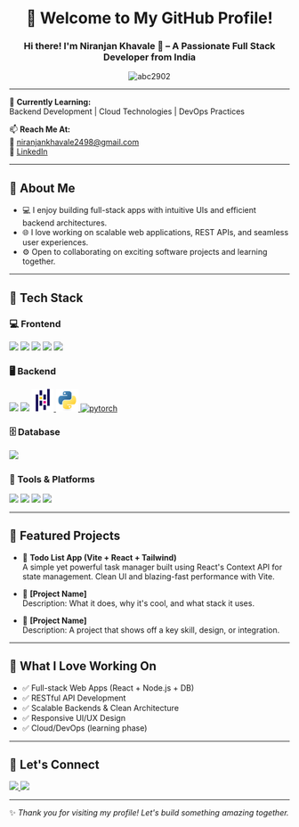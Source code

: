 <h1 align="center">🚀 Welcome to My GitHub Profile!</h1>
<h3 align="center">Hi there! I'm Niranjan Khavale 👋 – A Passionate Full Stack Developer from India</h3>

<p align="center">
  <img src="https://komarev.com/ghpvc/?username=abc2904&label=Profile%20views&color=0e75b6&style=flat" alt="abc2902" />
</p>

---

🌱 **Currently Learning:**  
Backend Development | Cloud Technologies | DevOps Practices

📫 **Reach Me At:**  
📧 niranjankhavale2498@gmail.com  
🔗 [LinkedIn](https://linkedin.com/in/niranjankhavale-a28928232)

---

## 🧠 About Me

- 💻 I enjoy building full-stack apps with intuitive UIs and efficient backend architectures.  
- 🌐 I love working on scalable web applications, REST APIs, and seamless user experiences.  
- ⚙️ Open to collaborating on exciting software projects and learning together.

---

## 🚀 Tech Stack

### 💻 Frontend
<p>
  <img src="https://img.shields.io/badge/HTML5-E34F26?style=for-the-badge&logo=html5&logoColor=white" />
  <img src="https://img.shields.io/badge/CSS3-1572B6?style=for-the-badge&logo=css3&logoColor=white" />
  <img src="https://img.shields.io/badge/JavaScript-F7DF1E?style=for-the-badge&logo=javascript&logoColor=black" />
  <img src="https://img.shields.io/badge/React-61DAFB?style=for-the-badge&logo=react&logoColor=black" />
  <img src="https://img.shields.io/badge/TailwindCSS-38B2AC?style=for-the-badge&logo=tailwind-css&logoColor=white" />
</p>

### 🖥 Backend
<p>
  <img src="https://img.shields.io/badge/Node.js-339933?style=for-the-badge&logo=node.js&logoColor=white" />
  <img src="https://img.shields.io/badge/Python-3776AB?style=for-the-badge&logo=python&logoColor=white" />
  <a href="https://pandas.pydata.org/" target="_blank" rel="noreferrer"> 
    <img src="https://raw.githubusercontent.com/devicons/devicon/2ae2a900d2f041da66e950e4d48052658d850630/icons/pandas/pandas-original.svg" alt="pandas" width="40" height="40"/> </a>
  <a href="https://www.python.org" target="_blank" rel="noreferrer">
    <img src="https://raw.githubusercontent.com/devicons/devicon/master/icons/python/python-original.svg" alt="python" width="40" height="40"/> </a> 
  <a href="https://pytorch.org/" target="_blank" rel="noreferrer">
    <img src="https://www.vectorlogo.zone/logos/pytorch/pytorch-icon.svg" alt="pytorch" width="40" height="40"/> </a>
</p>

### 🗄 Database
<p>
  <img src="https://img.shields.io/badge/MySQL-4479A1?style=for-the-badge&logo=mysql&logoColor=white" />
</p>

### 🔧 Tools & Platforms
<p>
  <img src="https://img.shields.io/badge/Git-F05032?style=for-the-badge&logo=git&logoColor=white" />
  <img src="https://img.shields.io/badge/GitHub-181717?style=for-the-badge&logo=github&logoColor=white" />
  <img src="https://img.shields.io/badge/Vite-646CFF?style=for-the-badge&logo=vite&logoColor=white" />
  <img src="https://img.shields.io/badge/Figma-F24E1E?style=for-the-badge&logo=figma&logoColor=white" />
</p>

---

## 🌟 Featured Projects

- 🔹 **Todo List App (Vite + React + Tailwind)**  
  A simple yet powerful task manager built using React's Context API for state management. Clean UI and blazing-fast performance with Vite.

- 🔹 **[Project Name]**  
  Description: What it does, why it's cool, and what stack it uses.

- 🔹 **[Project Name]**  
  Description: A project that shows off a key skill, design, or integration.

---

## 🎯 What I Love Working On

- ✅ Full-stack Web Apps (React + Node.js + DB)
- ✅ RESTful API Development
- ✅ Scalable Backends & Clean Architecture
- ✅ Responsive UI/UX Design
- ✅ Cloud/DevOps (learning phase)

---

## 🤝 Let's Connect

<p align="left">
  <a href="https://linkedin.com/in/niranjankhavale-a28928232" target="_blank">
    <img src="https://img.shields.io/badge/LinkedIn-0077B5.svg?&style=for-the-badge&logo=linkedin&logoColor=white" />
  </a>
  <a href="mailto:niranjankhavale2498@gmail.com">
    <img src="https://img.shields.io/badge/Gmail-D14836?style=for-the-badge&logo=gmail&logoColor=white" />
  </a>
</p>

---

✨ _Thank you for visiting my profile! Let's build something amazing together._

